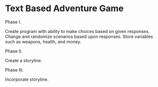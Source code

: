 # Text Based Adventure Game

Phase I.

Create program with ability to make choices based on given responses.
  Change and randomize scenarios based upon responses.
  Store variables such as weapons, health, and money.
  
Phase II.

Create a storyline.

Phase III.

Incorporate storyline.
